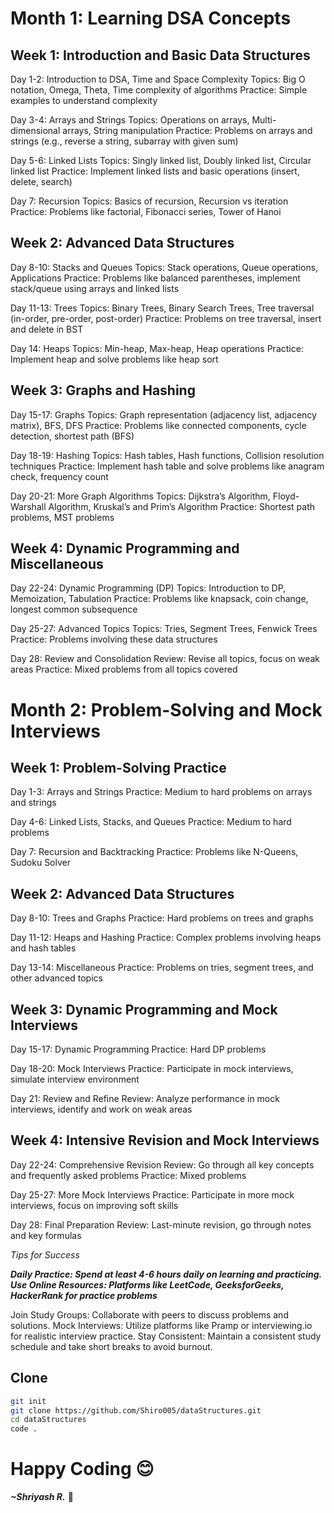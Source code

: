 # Month 1: Learning DSA Concepts
## Week 1: Introduction and Basic Data Structures

Day 1-2: Introduction to DSA, Time and Space Complexity
Topics: Big O notation, Omega, Theta, Time complexity of algorithms
Practice: Simple examples to understand complexity

Day 3-4: Arrays and Strings
Topics: Operations on arrays, Multi-dimensional arrays, String manipulation
Practice: Problems on arrays and strings (e.g., reverse a string, subarray with given sum)

Day 5-6: Linked Lists
Topics: Singly linked list, Doubly linked list, Circular linked list
Practice: Implement linked lists and basic operations (insert, delete, search)

Day 7: Recursion
Topics: Basics of recursion, Recursion vs iteration
Practice: Problems like factorial, Fibonacci series, Tower of Hanoi

## Week 2: Advanced Data Structures
Day 8-10: Stacks and Queues
Topics: Stack operations, Queue operations, Applications
Practice: Problems like balanced parentheses, implement stack/queue using arrays and linked lists

Day 11-13: Trees
Topics: Binary Trees, Binary Search Trees, Tree traversal (in-order, pre-order, post-order)
Practice: Problems on tree traversal, insert and delete in BST

Day 14: Heaps
Topics: Min-heap, Max-heap, Heap operations
Practice: Implement heap and solve problems like heap sort

## Week 3: Graphs and Hashing
Day 15-17: Graphs
Topics: Graph representation (adjacency list, adjacency matrix), BFS, DFS
Practice: Problems like connected components, cycle detection, shortest path (BFS)

Day 18-19: Hashing
Topics: Hash tables, Hash functions, Collision resolution techniques
Practice: Implement hash table and solve problems like anagram check, frequency count

Day 20-21: More Graph Algorithms
Topics: Dijkstra’s Algorithm, Floyd-Warshall Algorithm, Kruskal’s and Prim’s Algorithm
Practice: Shortest path problems, MST problems

## Week 4: Dynamic Programming and Miscellaneous
Day 22-24: Dynamic Programming (DP)
Topics: Introduction to DP, Memoization, Tabulation
Practice: Problems like knapsack, coin change, longest common subsequence

Day 25-27: Advanced Topics
Topics: Tries, Segment Trees, Fenwick Trees
Practice: Problems involving these data structures

Day 28: Review and Consolidation
Review: Revise all topics, focus on weak areas
Practice: Mixed problems from all topics covered

# Month 2: Problem-Solving and Mock Interviews

## Week 1: Problem-Solving Practice
Day 1-3: Arrays and Strings
Practice: Medium to hard problems on arrays and strings

Day 4-6: Linked Lists, Stacks, and Queues
Practice: Medium to hard problems

Day 7: Recursion and Backtracking
Practice: Problems like N-Queens, Sudoku Solver

## Week 2: Advanced Data Structures
Day 8-10: Trees and Graphs
Practice: Hard problems on trees and graphs

Day 11-12: Heaps and Hashing
Practice: Complex problems involving heaps and hash tables

Day 13-14: Miscellaneous
Practice: Problems on tries, segment trees, and other advanced topics

## Week 3: Dynamic Programming and Mock Interviews
Day 15-17: Dynamic Programming
Practice: Hard DP problems

Day 18-20: Mock Interviews
Practice: Participate in mock interviews, simulate interview environment

Day 21: Review and Refine
Review: Analyze performance in mock interviews, identify and work on weak areas

## Week 4: Intensive Revision and Mock Interviews
Day 22-24: Comprehensive Revision
Review: Go through all key concepts and frequently asked problems
Practice: Mixed problems

Day 25-27: More Mock Interviews
Practice: Participate in more mock interviews, focus on improving soft skills

Day 28: Final Preparation
Review: Last-minute revision, go through notes and key formulas

_Tips for Success_

***Daily Practice: Spend at least 4-6 hours daily on learning and practicing.
Use Online Resources: Platforms like LeetCode, GeeksforGeeks, HackerRank for practice problems***

Join Study Groups: Collaborate with peers to discuss problems and solutions.
Mock Interviews: Utilize platforms like Pramp or interviewing.io for realistic interview practice.
Stay Consistent: Maintain a consistent study schedule and take short breaks to avoid burnout.

## Clone 
```bash
git init
git clone https://github.com/Shiro005/dataStructures.git
cd dataStructures
code . 
```

# Happy Coding 😊 
***~Shriyash R.*** 🦇 
